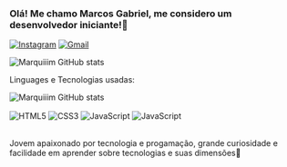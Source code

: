 ### Olá! Me chamo Marcos Gabriel, me considero um desenvolvedor iniciante!🤠

[![Instagram](https://img.shields.io/badge/Instagram-E4405F?style=for-the-badge&logo=instagram&logoColor=white)](https://www.instagram.com/mxrqiim/) [![Gmail](https://img.shields.io/badge/Gmail-D14836?style=for-the-badge&logo=gmail&logoColor=white)](marcosindev@gmail.com)

![Marquiiim GitHub stats](https://github-readme-stats.vercel.app/api?username=Marquiiim&show_icons=true&theme=radical&locale=pt-br)

Linguages e Tecnologias usadas:

![Marquiiim GitHub stats](https://github-readme-stats.vercel.app/api/top-langs/?username=Marquiiim&theme=blue-green&locale=pt-br)

<div>
  <img align="center" alt="HTML5" src="https://img.shields.io/badge/HTML5-E34F26?style=for-the-badge&logo=html5&logoColor=white"/>
  <img align="center" alt="CSS3" src="https://img.shields.io/badge/CSS3-1572B6?style=for-the-badge&logo=css3&logoColor=white"/>
  <img align="center" alt="JavaScript" src="https://img.shields.io/badge/JavaScript-F7DF1E?style=for-the-badge&logo=javascript&logoColor=black"/>
  <img align="center" alt="JavaScript" src="https://img.shields.io/badge/Node.js-43853D?style=for-the-badge&logo=node.js&logoColor=white"/>
</div><br/>

Jovem apaixonado por tecnologia e progamação, grande curiosidade e facilidade em aprender sobre tecnologias e suas dimensões🤖


